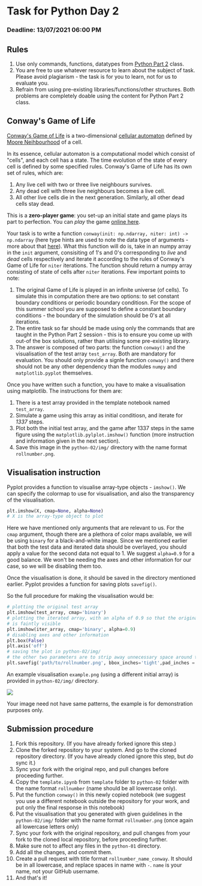 # Task for Python Day 2

### Deadline: 13/07/2021 06:00 PM

## Rules

1. Use only commands, functions, datatypes from [Python Part 2](https://github.com/HorizonIITM/summer-school-2021/tree/master/week-01/python/python-02.ipynb) class.
2. You are free to use whatever resource to learn about the subject of task.
   Please avoid plagiarism - the task is for you to learn, not for us to evaluate
   you.
3. Refrain from using pre-existing libraries/functions/other structures. Both
   problems are completely doable using the content for Python Part 2 class.

## Conway's Game of Life

[Conway's Game of Life](https://en.wikipedia.org/wiki/Conway%27s_Game_of_Life)
is a two-dimensional [cellular
automaton](https://en.wikipedia.org/wiki/Cellular_automaton) defined by [Moore
Neihbourhood](https://en.wikipedia.org/wiki/Moore_neighborhood) of a cell.

In its essence, cellular automaton is a computational model which consist of
"cells", and each cell has a state. The time evolution of the state of every
cell is defined by some specified rules. Conway's Game of Life has its own set
of rules, which are:

1. Any live cell with two or three live neighbours survives.
2. Any dead cell with three live neighbours becomes a live cell.
3. All other live cells die in the next generation. Similarly, all other dead
   cells stay dead.

This is a **zero-player game**: you set-up an initial state and game plays its
part to perfection. You can _play_ the game [online
here](https://gameoflifepro.github.io/).

Your task is to write a function
`conway(init: np.ndarray, niter: int) -> np.ndarray` (here
type hints are used to note the data type of arguments - more about that
[here](https://docs.python.org/3/library/typing.html)). What this function will
do is, take in an numpy array in the `init` argument, consisiting of 1's and 0's
corresponding to _live_ and _dead_ cells respectively and iterate it according
to the rules of Conway's Game of Life for `niter` iterations. The function
should return a numpy array consisting of state of cells after `niter`
iterations. Few important points to note:

1. The original Game of Life is played in an infinite universe (of cells). To
   simulate this in computation there are two options: to set constant boundary
   conditions or periodic boundary conditiosn. For the scope of this summer school
   you are supposed to define a constant boundary conditions - the boundary of the
   simulation should be 0's at all iterations.
2. The entire task so far should be made using only the commands that are taught
   in the Python Part 2 session - this is to ensure you come up with out-of the box
   solutions, rather than utilising some pre-existing library.
3. The answer is composed of two parts: the function `conway()` and the
   visualisation of the test array `test_array`. Both are mandatory for evaluation.
   You should only provide a signle function `conway()` and there should not be any
   other dependency than the modules `numpy` and `matplotlib.pyplot` themselves.

Once you have written such a function, you have to make a visualisation using
matplotlib. The instructions for them are:

1. There is a test array provided in the template notebook named `test_array`.
2. Simulate a game using this array as initial conditiosn, and iterate for _1337_
   steps.
3. Plot both the initial test array, and the game after 1337 steps in the same
   figure using the `matplotlib.pylplot.imshow()` function (more instruction
   and information given in the next section).
4. Save this image in the `python-02/img/` directory with the name format
   `rollnumber.png`.

## Visualisation instruction

Pyplot provides a function to visualise array-type objects - `imshow()`. We
can specify the colormap to use for visualisation, and also the transparency
of the visualisation.

```python
plt.imshow(X, cmap=None, alpha=None)
# X is the array-type object to plot
```

Here we have mentioned only arguments that are relevant to us. For the `cmap`
argument, though there are a plethora of color maps available, we will be using
`binary` for a black-and-white image. Since we mentioned earlier that both
the test data and iterated data should be overlayed, you should apply a value
for the second data not equal to 1. We suggest `alpha=0.9` for a good balance.
We won't be needing the axes and other information for our case, so we will be
disabling them too.

Once the visualisation is done, it should be saved in the directory mentioned
earlier. Pyplot provides a function for saving plots `savefig()`.

So the full procedure for making the visualisation would be:

```python
# plotting the original test array
plt.imshow(test_array, cmap='binary')
# plotting the iterated array, with an alpha of 0.9 so that the original array
# is faintly visible
plt.imshow(iter_array, cmap='binary', alpha=0.9)
# disabling axes and other information
plt.box(False)
plt.axis('off')
# saving the plot in python-02/img/
# the other two parameters are to strip away unnecessary space around the image
plt.savefig('path/to/rollnumber.png', bbox_inches='tight',pad_inches = 0)
```

An example visualisation `example.png` (using a different initial array) is
provided in `python-02/img/` directory.

![](./python-02/img/example.png)

Your image need not have same patterns, the example is for demonstration
purposes only.

## Submission procedure

1. Fork this repository. (If you have already forked ignore this step.)
2. Clone the forked repository to your system. And go to the cloned repository
   directory. (If you have already cloned ignore this step, but _do_ sync it.)
3. Sync your fork with the original repo, and pull changes before proceeding
   further.
4. Copy the `template.ipynb` from `template` folder to `python-02` folder
   with the name format `rollnumber` (name should be all lowercase only).
5. Put the function `conway()` in this newly copied notebook (we suggest you
   use a different notebook outside the repository for your work, and put only
   the final response in this notebook)
6. Put the visualisation that you generated with given guidelines in the
   `python-02/img/` folder with the name format `rollnumber.png` (once again
   all lowercase letters only)
7. Sync your fork with the original repository, and pull changes from your fork
   to the cloned local repository, before proceeding further.
8. Make sure not to affect any files in the `python-01` directory.
9. Add all the changes, and commit them.
10. Create a pull request with title format `rollnumber_name_conway`. It should
    be in all lowercase, and replace spaces in name with `-`. `name` is your
    name, not your GitHub username.
11. And that's it!
